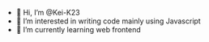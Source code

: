 - 👋 Hi, I’m @Kei-K23
- 👀 I’m interested in writing code mainly using Javascript 
- 🌱 I’m currently learning web frontend
